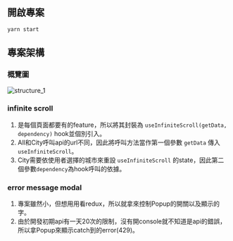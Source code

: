 ## 開啟專案
`yarn start`

## 專案架構
### 概覽圖
![structure_1](https://user-images.githubusercontent.com/40908020/110493227-8c29e780-812d-11eb-9fa6-fb6b099d6881.png)

### infinite scroll
1. 是每個頁面都要有的feature，所以將其封裝為 `useInfiniteScroll(getData, dependency)` hook並個別引入。
2. All和City呼叫api的url不同，因此將呼叫方法當作第一個參數 `getData` 傳入 `useInfiniteScroll`。
3. City需要依使用者選擇的城市來重設 `useInfiniteScroll` 的state，因此第二個參數`dependency`為hook呼叫的依據。

### error message modal
1. 專案雖然小，但想用用看redux，所以就拿來控制Popup的開關以及顯示的字。
2. 由於開發初期api有一天20次的限制，沒有開console就不知道是api的錯誤，所以拿Popup來顯示catch到的error(429)。
